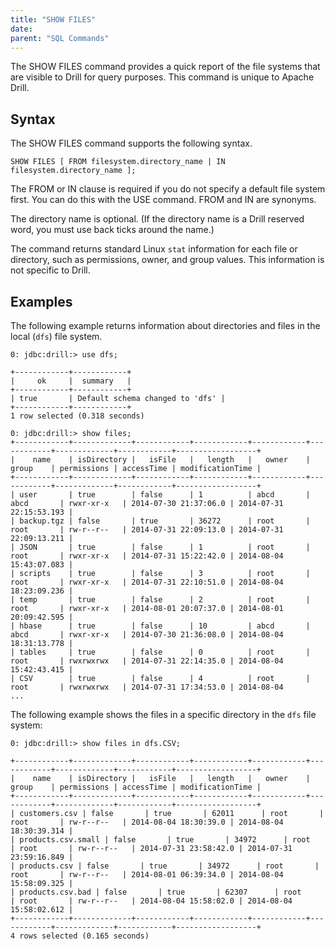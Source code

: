 ```yaml
---
title: "SHOW FILES"
date: 
parent: "SQL Commands"
---
```

The SHOW FILES command provides a quick report of the file systems that are
visible to Drill for query purposes. This command is unique to Apache Drill.

## Syntax

The SHOW FILES command supports the following syntax.

    SHOW FILES [ FROM filesystem.directory_name | IN filesystem.directory_name ];

The FROM or IN clause is required if you do not specify a default file system
first. You can do this with the USE command. FROM and IN are synonyms.

The directory name is optional. (If the directory name is a Drill reserved
word, you must use back ticks around the name.)

The command returns standard Linux `stat` information for each file or
directory, such as permissions, owner, and group values. This information is
not specific to Drill.

## Examples

The following example returns information about directories and files in the
local (`dfs`) file system.

	0: jdbc:drill:> use dfs;
	 
	+------------+------------+
	|     ok     |  summary   |
	+------------+------------+
	| true       | Default schema changed to 'dfs' |
	+------------+------------+
	1 row selected (0.318 seconds)
	 
	0: jdbc:drill:> show files;
	+------------+-------------+------------+------------+------------+------------+-------------+------------+------------------+
	|    name    | isDirectory |   isFile   |   length   |   owner    |   group    | permissions | accessTime | modificationTime |
	+------------+-------------+------------+------------+------------+------------+-------------+------------+------------------+
	| user       | true        | false      | 1          | abcd       | abcd       | rwxr-xr-x   | 2014-07-30 21:37:06.0 | 2014-07-31 22:15:53.193 |
	| backup.tgz | false       | true       | 36272      | root       | root       | rw-r--r--   | 2014-07-31 22:09:13.0 | 2014-07-31 22:09:13.211 |
	| JSON       | true        | false      | 1          | root       | root       | rwxr-xr-x   | 2014-07-31 15:22:42.0 | 2014-08-04 15:43:07.083 |
	| scripts    | true        | false      | 3          | root       | root       | rwxr-xr-x   | 2014-07-31 22:10:51.0 | 2014-08-04 18:23:09.236 |
	| temp       | true        | false      | 2          | root       | root       | rwxr-xr-x   | 2014-08-01 20:07:37.0 | 2014-08-01 20:09:42.595 |
	| hbase      | true        | false      | 10         | abcd       | abcd       | rwxr-xr-x   | 2014-07-30 21:36:08.0 | 2014-08-04 18:31:13.778 |
	| tables     | true        | false      | 0          | root       | root       | rwxrwxrwx   | 2014-07-31 22:14:35.0 | 2014-08-04 15:42:43.415 |
	| CSV        | true        | false      | 4          | root       | root       | rwxrwxrwx   | 2014-07-31 17:34:53.0 | 2014-08-04
	...

The following example shows the files in a specific directory in the `dfs`
file system:

	0: jdbc:drill:> show files in dfs.CSV;
	 
	+------------+-------------+------------+------------+------------+------------+-------------+------------+------------------+
	|    name    | isDirectory |   isFile   |   length   |   owner    |   group    | permissions | accessTime | modificationTime |
	+------------+-------------+------------+------------+------------+------------+-------------+------------+------------------+
	| customers.csv | false       | true       | 62011      | root       | root       | rw-r--r--   | 2014-08-04 18:30:39.0 | 2014-08-04 18:30:39.314 |
	| products.csv.small | false       | true       | 34972      | root       | root       | rw-r--r--   | 2014-07-31 23:58:42.0 | 2014-07-31 23:59:16.849 |
	| products.csv | false       | true       | 34972      | root       | root       | rw-r--r--   | 2014-08-01 06:39:34.0 | 2014-08-04 15:58:09.325 |
	| products.csv.bad | false       | true       | 62307      | root       | root       | rw-r--r--   | 2014-08-04 15:58:02.0 | 2014-08-04 15:58:02.612 |
	+------------+-------------+------------+------------+------------+------------+-------------+------------+------------------+
	4 rows selected (0.165 seconds)

